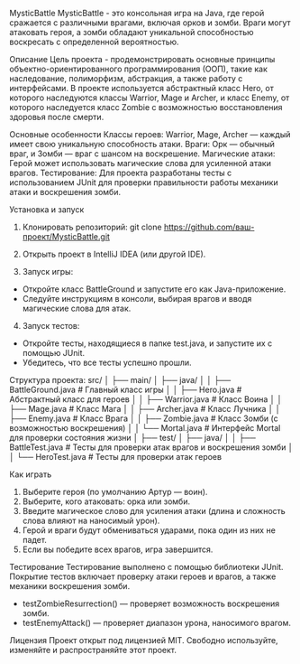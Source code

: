MysticBattle
MysticBattle - это консольная игра на Java, где герой сражается с различными врагами, включая орков и зомби. Враги могут атаковать героя, а зомби обладают уникальной способностью воскресать с определенной вероятностью.

Описание
Цель проекта - продемонстрировать основные принципы объектно-ориентированного программирования (ООП), такие как наследование, полиморфизм, абстракция, а также работу с интерфейсами. В проекте используется абстрактный класс Hero, от которого наследуются классы Warrior, Mage и Archer, и класс Enemy, от которого наследуется класс Zombie с возможностью восстановления здоровья после смерти.

Основные особенности
Классы героев: Warrior, Mage, Archer — каждый имеет свою уникальную способность атаки.
Враги: Орк — обычный враг, и Зомби — враг с шансом на воскрешение.
Магические атаки: Герой может использовать магические слова для усиленной атаки врагов.
Тестирование: Для проекта разработаны тесты с использованием JUnit для проверки правильности работы механики атаки и воскрешения зомби.

Установка и запуск
1. Клонировать репозиторий:
git clone https://github.com/ваш-проект/MysticBattle.git
2. Открыть проект в IntelliJ IDEA (или другой IDE).

3. Запуск игры:

- Откройте класс BattleGround и запустите его как Java-приложение.
- Следуйте инструкциям в консоли, выбирая врагов и вводя магические слова для атак.
4. Запуск тестов:

- Откройте тесты, находящиеся в папке test.java, и запустите их с помощью JUnit.
- Убедитесь, что все тесты успешно прошли.

Структура проекта:
src/
│
├── main/
│   ├── java/
│   │   ├── BattleGround.java   # Главный класс игры
│   │   ├── Hero.java           # Абстрактный класс для героев
│   │   ├── Warrior.java        # Класс Воина
│   │   ├── Mage.java           # Класс Мага
│   │   ├── Archer.java         # Класс Лучника
│   │   ├── Enemy.java          # Класс Врага
│   │   ├── Zombie.java         # Класс Зомби (с возможностью воскрешения)
│   │   └── Mortal.java         # Интерфейс Mortal для проверки состояния жизни
│
├── test/
│   ├── java/
│   │   ├── BattleTest.java      # Тесты для проверки атак врагов и воскрешения зомби
│   │   └── HeroTest.java        # Тесты для проверки атак героев

Как играть
1. Выберите героя (по умолчанию Артур — воин).
2. Выберите, кого атаковать: орка или зомби.
3. Введите магическое слово для усиления атаки (длина и сложность слова влияют на наносимый урон).
4. Герой и враги будут обмениваться ударами, пока один из них не падет.
5. Если вы победите всех врагов, игра завершится.

Тестирование
Тестирование выполнено с помощью библиотеки JUnit. Покрытие тестов включает проверку атаки героев и врагов, а также механики воскрешения зомби.

- testZombieResurrection() — проверяет возможность воскрешения зомби.
- testEnemyAttack() — проверяет диапазон урона, наносимого врагом.

Лицензия
Проект открыт под лицензией MIT. Свободно используйте, изменяйте и распространяйте этот проект.
